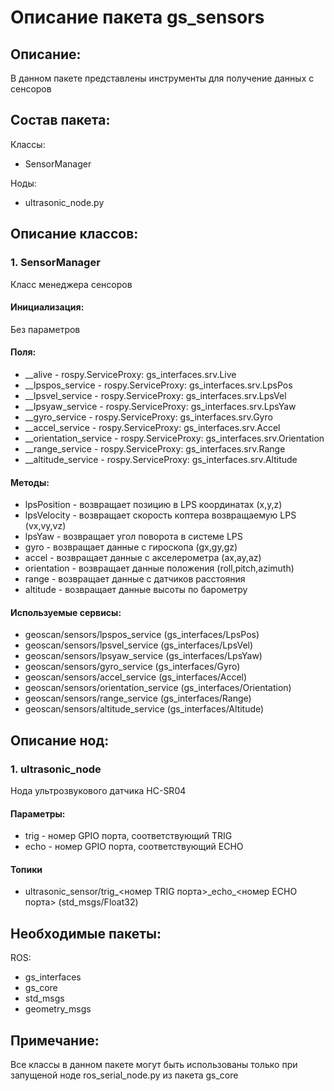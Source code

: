 # Описание пакета gs_sensors

## Описание:
В данном пакете представлены инструменты для получение данных с сенсоров

## Состав пакета:
Классы:
* SensorManager

Ноды:
* ultrasonic_node.py

## Описание классов:

### 1. SensorManager
Класс менеджера сенсоров

#### Инициализация:
Без параметров

#### Поля:
* __alive - rospy.ServiceProxy: gs_interfaces.srv.Live
* __lpspos_service - rospy.ServiceProxy: gs_interfaces.srv.LpsPos
* __lpsvel_service - rospy.ServiceProxy: gs_interfaces.srv.LpsVel
* __lpsyaw_service - rospy.ServiceProxy: gs_interfaces.srv.LpsYaw
* __gyro_service - rospy.ServiceProxy: gs_interfaces.srv.Gyro
* __accel_service - rospy.ServiceProxy: gs_interfaces.srv.Accel
* __orientation_service - rospy.ServiceProxy: gs_interfaces.srv.Orientation
* __range_service - rospy.ServiceProxy: gs_interfaces.srv.Range
* __altitude_service - rospy.ServiceProxy: gs_interfaces.srv.Altitude

#### Методы:
* lpsPosition - возвращает позицию в LPS координатах (x,y,z)
* lpsVelocity - возвращает скорость коптера возвращаемую LPS (vx,vy,vz)
* lpsYaw - возвращает угол поворота в системе LPS
* gyro - возвращает данные c гироскопа (gx,gy,gz)
* accel -  возвращает данные c акселерометра (ax,ay,az)
* orientation - возвращает данные положения (roll,pitch,azimuth)
* range - возвращает данные c датчиков расстояния
* altitude - возвращает данные высоты по барометру

#### Используемые сервисы:
* geoscan/sensors/lpspos_service (gs_interfaces/LpsPos)
* geoscan/sensors/lpsvel_service (gs_interfaces/LpsVel)
* geoscan/sensors/lpsyaw_service (gs_interfaces/LpsYaw)
* geoscan/sensors/gyro_service (gs_interfaces/Gyro)
* geoscan/sensors/accel_service (gs_interfaces/Accel)
* geoscan/sensors/orientation_service (gs_interfaces/Orientation)
* geoscan/sensors/range_service (gs_interfaces/Range)
* geoscan/sensors/altitude_service (gs_interfaces/Altitude)

## Описание нод:

### 1. ultrasonic_node
Нода ультрозвукового датчика HC-SR04

#### Параметры:
* trig - номер GPIO порта, соответствующий TRIG
* echo - номер GPIO порта, соответствующий ECHO

#### Топики
* ultrasonic_sensor/trig_<номер TRIG порта>_echo\_<номер ECHO порта> (std_msgs/Float32)

## Необходимые пакеты:
ROS:
* gs_interfaces
* gs_core
* std_msgs
* geometry_msgs

## Примечание:
Все классы в данном пакете могут быть использованы только при запущеной ноде ros_serial_node.py из пакета gs_core